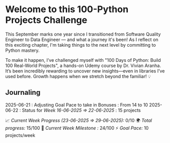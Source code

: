 # Welcome to this 100-Python Projects Challenge

This September marks one year since I transitioned from Software Quality Engineer to Data Engineer — and what a journey it's been! As I reflect on this exciting chapter, I'm taking things to the next level by committing to Python mastery.

To make it happen, I’ve challenged myself with "100 Days of Python: Build 100 Real-World Projects", a hands-on Udemy course by Dr. Vivian Aranha. It’s been incredibly rewarding to uncover new insights—even in libraries I’ve used before. Growth happens when we stretch beyond the familiar! 💡

## Journaling
2025-06-21 : Adjusting Goal Pace to take in Bonuses : From 14 to 10
2025-06-22 : Status for *Week 16-06-2025 => 22-06-2025* : 15 projects


📈 *Current Week Progress (23-06-2025 => 29-06-2025):* 0/10
🌍 *Total progress:* 15/100
🎯 *Current Week Milestone :* 24/100
⚡ *Goal Pace:* 10 projects/week